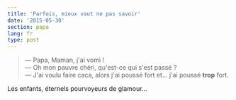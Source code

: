 ```yaml
---
title: 'Parfois, mieux vaut ne pas savoir'
date: '2015-05-30'
section: papa
lang: fr
type: post
---
```


> — Papa, Maman, j'ai vomi !  
> — Oh mon pauvre chéri, qu'est-ce qui s'est passé ?  
> — J'ai voulu faire caca, alors j'ai poussé fort et... j'ai poussé **trop** fort.

Les enfants, éternels pourvoyeurs de glamour...
